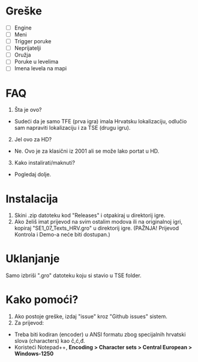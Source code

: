 # Greške
- [ ] Engine
- [ ] Meni
- [ ] Trigger poruke
- [ ] Neprijatelji
- [ ] Oružja
- [ ] Poruke u levelima
- [ ] Imena levela na mapi

# FAQ
1. Šta je ovo?
  * Sudeći da je samo TFE (prva igra) imala Hrvatsku lokalizaciju, odlučio sam napraviti lokalizaciju i za TSE (drugu igru).
2. Jel ovo za HD?
  * Ne. Ovo je za klasični iz 2001 ali se može lako portat u HD.
3. Kako instalirati/maknuti?
  * Pogledaj dolje.
  
# Instalacija
1. Skini .zip datoteku kod "Releases" i otpakiraj u direktorij igre.
2. Ako želiš imat prijevod na svim ostalim modova ili na originalnoj igri, kopiraj "SE1_07_Texts_HRV.gro" u direktorij igre. (PAŽNJA! Prijevod Kontrola i Demo-a neće biti dostupan.)

# Uklanjanje
Samo izbriši ".gro" datoteku koju si stavio u TSE folder.

# Kako pomoći?
1. Ako postoje greške, izdaj "issue" kroz "Github issues" sistem.
2. Za prijevod:
- Treba biti kodiran (encoder) u ANSI formatu zbog specijalnih hrvatski slova (characters) kao č,ć,đ.
- Koristeći Notepad++, <b>Encoding > Character sets > Central European > Windows-1250</b>

